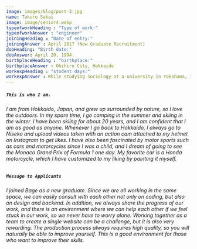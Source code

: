 ```yaml
---
image: images/blog/post-3.jpg
name: Takuro Sakai
image: image/senior4.webp
typeofworkHeading : "Type of work:"
typeofworkAnswer : "engineer"
joiningHeading : "Date of entry:"
joiningAnswer : April 2017 (New Graduate Recruitment)
dobHeading: "Birth date:"
dobAnswer: April 20, 1994.
birthplaceHeading : "birthplace:"
birthplaceAnswer : Obihiro City, Hokkaido
workexpHeading : "student days:"
workexpAnswer : While studying sociology at a university in Yokohama, I worked as a freelance website designer. 
---
```


##### **`This is who I am.`**

###### I am from Hokkaido, Japan, and grew up surrounded by nature, so I love the outdoors. In my spare time, I go camping in the summer and skiing in the winter. I have been skiing for about 20 years, and I am confident that I am as good as anyone. Whenever I go back to Hokkaido, I always go to Niseko and upload videos taken with an action cam attached to my helmet on Instagram to get likes. I have also been fascinated by motor sports such as cars and motorcycles since I was a child, and I dream of going to see the Monaco Grand Prix of Formula 1 one day. My favorite car is a Honda motorcycle, which I have customized to my liking by painting it myself.

##### **`Message to Applicants`**

###### I joined Bage as a new graduate. Since we are all working in the same space, we can easily consult with each other not only on coding, but also on design and backend. In addition, we always share the progress of our work, and there is an environment where we can help each other if we feel stuck in our work, so we never have to worry alone. Working together as a team to create a single website can be a challenge, but it is also very rewarding. The production process always requires high quality, so you will naturally be able to improve yourself. This is a good environment for those who want to improve their skills.
&nbsp;